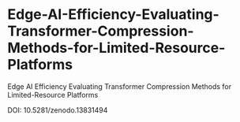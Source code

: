 # Edge-AI-Efficiency-Evaluating-Transformer-Compression-Methods-for-Limited-Resource-Platforms
Edge AI Efficiency Evaluating Transformer Compression Methods for Limited-Resource Platforms

DOI: 10.5281/zenodo.13831494
